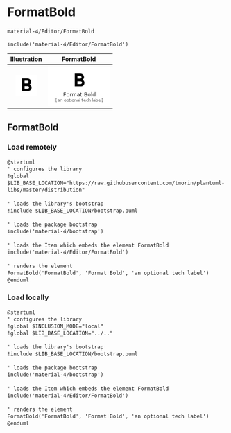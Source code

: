 # FormatBold


```text
material-4/Editor/FormatBold
```

```text
include('material-4/Editor/FormatBold')
```



| Illustration | FormatBold |
| :---: | :---: |
| ![illustration for Illustration](../../material-4/Editor/FormatBold.png) | ![illustration for FormatBold](../../material-4/Editor/FormatBold.Local.png) |




## FormatBold

### Load remotely
```plantuml
@startuml
' configures the library
!global $LIB_BASE_LOCATION="https://raw.githubusercontent.com/tmorin/plantuml-libs/master/distribution"

' loads the library's bootstrap
!include $LIB_BASE_LOCATION/bootstrap.puml

' loads the package bootstrap
include('material-4/bootstrap')

' loads the Item which embeds the element FormatBold
include('material-4/Editor/FormatBold')

' renders the element
FormatBold('FormatBold', 'Format Bold', 'an optional tech label')
@enduml
```

### Load locally
```plantuml
@startuml
' configures the library
!global $INCLUSION_MODE="local"
!global $LIB_BASE_LOCATION="../.."

' loads the library's bootstrap
!include $LIB_BASE_LOCATION/bootstrap.puml

' loads the package bootstrap
include('material-4/bootstrap')

' loads the Item which embeds the element FormatBold
include('material-4/Editor/FormatBold')

' renders the element
FormatBold('FormatBold', 'Format Bold', 'an optional tech label')
@enduml
```

